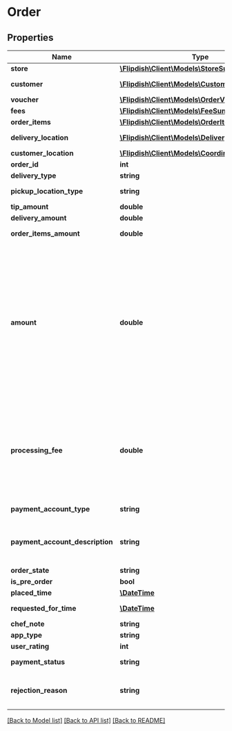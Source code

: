 # Order

## Properties
Name | Type | Description | Notes
------------ | ------------- | ------------- | -------------
**store** | [**\Flipdish\Client\Models\StoreSummary**](StoreSummary.md) | Store summary | [optional] 
**customer** | [**\Flipdish\Client\Models\CustomerSummary**](CustomerSummary.md) | Customer summary | [optional] 
**voucher** | [**\Flipdish\Client\Models\OrderVoucherSummary**](OrderVoucherSummary.md) | Voucher summary | [optional] 
**fees** | [**\Flipdish\Client\Models\FeeSummary**](FeeSummary.md) | Fee summary | [optional] 
**order_items** | [**\Flipdish\Client\Models\OrderItem[]**](OrderItem.md) | Ordered items | [optional] 
**delivery_location** | [**\Flipdish\Client\Models\DeliveryLocation**](DeliveryLocation.md) | Delivery location for delivery orders | [optional] 
**customer_location** | [**\Flipdish\Client\Models\Coordinates**](Coordinates.md) | Customer location | [optional] 
**order_id** | **int** | Order identifier | [optional] 
**delivery_type** | **string** | Delivery type | [optional] 
**pickup_location_type** | **string** | Pickup location type | [optional] 
**tip_amount** | **double** | Tip amount | [optional] 
**delivery_amount** | **double** | Delivery amount | [optional] 
**order_items_amount** | **double** | Ordered items amount | [optional] 
**amount** | **double** | This is the sum of the OrderItemsAmount, DeliveryAmount, TipAmount and Voucher.Amount (which is usually negative) and OnlineOrderingFee for cash orders.  It does not include the OnlineOrderingFee in the case of card orders as this fee is charged by Flipdish directly to the customer. | [optional] 
**processing_fee** | **double** | This contains the online ordering processing fee. For card payments this is charged directly to the customer and for cash orders it is paid by the customer to the store. It is tax inclusive. | [optional] 
**payment_account_type** | **string** | Payment account type | [optional] 
**payment_account_description** | **string** | Payment account description (like Visa ****2371 or Apple Pay. or Cash) | [optional] 
**order_state** | **string** | Order state | [optional] 
**is_pre_order** | **bool** | Is pre-order | [optional] 
**placed_time** | [**\DateTime**](\DateTime.md) | Order placed time | [optional] 
**requested_for_time** | [**\DateTime**](\DateTime.md) | Order requested for | [optional] 
**chef_note** | **string** | Chef note | [optional] 
**app_type** | **string** | Used app type | [optional] 
**user_rating** | **int** | User rating | [optional] 
**payment_status** | **string** | Status of the payment | [optional] 
**rejection_reason** | **string** | Rejection reason. Can have value if the order is rejected. | [optional] 

[[Back to Model list]](../README.md#documentation-for-models) [[Back to API list]](../README.md#documentation-for-api-endpoints) [[Back to README]](../README.md)


